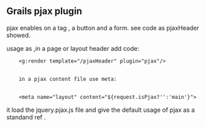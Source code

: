 ## Grails pjax plugin
pjax enables on a tag , a button and a form. see code as pjaxHeader showed.

usage as ,in a page or layout header add code:


        <g:render template="/pjaxHeader" plugin="pjax"/>
        
        
        in a pjax content file use meta:
        
        
        <meta name="layout" content="${request.isPjax?'':'main'}">
        
        


it load the jquery.pjax.js file and give the default usage of pjax as a standand ref .


